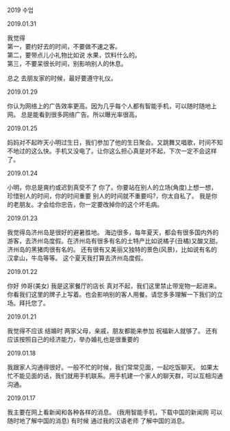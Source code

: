
2019 수업

2019.01.31    

我觉得    
第一，要约好去的时间，不要做不速之客。    
第二，要带点儿小礼物比如说 水果，饮料什么的。    
第三，不要呆很长时间，别影响别人的休息。    
    
总之 去朋友家的时候，最好要遵守礼仪。    


2019.01.29

你认为网络上的广告效率更高。因为几乎每个人都有智能手机，可以随时随地上网。
总是能看到很多网络广告。所以曝光率很高。


2019.01.25

妈妈对不起昨天小明过生日，我们参加了他的生日聚会。又跳舞又唱歌，时间不知不地过的这么快。手机又没电了。让你这么担心真是对不起，下次一定不会这样了。


2019.01.24

小明，你总是爽约或迟到真受不了 你了。你要站在别人的立场(角度)上想一想，珍惜别人的时间，你的时间重要 别人的时间就不重要吗?，你太自私了。 我是你的老朋友。才会给你忠告，你一定要改掉你的这个坏毛病。


2019.01.23

我觉得岛济州岛是很好的避暑胜地。 海边很多，每年夏天，都会有很多国内外的游客，去济州岛度假。在济州岛有很多有名的土特产比如说橘子(丑橘)又酸又甜。济州岛的黑猪肉很有名的。 还有很有又美丽又独特的景色(风景)，比如说有名的汉拿山，牛岛等等。 这个夏天我打算去济州岛度假。


2019.01.22

你好 帅哥(美女) 我是这家餐厅的店长 真对不起，我们这里禁止带宠物一起进来。 你看我们这里的牌子上写着。也会影响别的客人用餐。请您多多理解一下我们的立场。拜托您了。


2019.01.21

我觉得不应该 结婚时 两家父母，亲戚，朋友都能来参加 祝福新人就够了。 还有应该按照自己的经济能力，举办婚礼也是很重要的


2019.01.18

我跟家人沟通得很好。一般不忙的时候，我们常常见面，一起吃饭聊天。 如果太忙不能见面的话，我们就用手机联系。用手机建一个家人的聊天群，可以互相沟通沟通。


2019.01.17

我主要在网上看新闻和各种各样的消息。 (我用智能手机，下载中国的新闻网 可以随时地了解中国的消息) 有时候 通过我的汉语老师 了解中国的消息。


